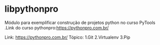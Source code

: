 # libpythonpro
Módulo para exemplificar construção de projetos python no curso PyTools
.Link do curso pythonpro:https://pythonpro.com.br/

Link: https://pythonpro.com.br/
Tópico:
1.Git
2.Virtualenv
3.Pip

